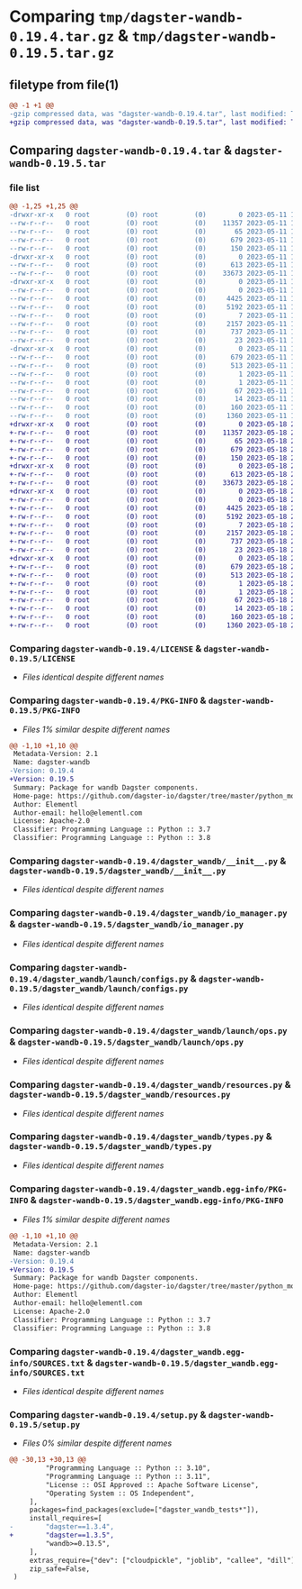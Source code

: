 # Comparing `tmp/dagster-wandb-0.19.4.tar.gz` & `tmp/dagster-wandb-0.19.5.tar.gz`

## filetype from file(1)

```diff
@@ -1 +1 @@
-gzip compressed data, was "dagster-wandb-0.19.4.tar", last modified: Thu May 11 17:08:40 2023, max compression
+gzip compressed data, was "dagster-wandb-0.19.5.tar", last modified: Thu May 18 20:45:53 2023, max compression
```

## Comparing `dagster-wandb-0.19.4.tar` & `dagster-wandb-0.19.5.tar`

### file list

```diff
@@ -1,25 +1,25 @@
-drwxr-xr-x   0 root         (0) root         (0)        0 2023-05-11 17:08:40.567684 dagster-wandb-0.19.4/
--rw-r--r--   0 root         (0) root         (0)    11357 2023-05-11 16:58:41.000000 dagster-wandb-0.19.4/LICENSE
--rw-r--r--   0 root         (0) root         (0)       65 2023-05-11 16:58:41.000000 dagster-wandb-0.19.4/MANIFEST.in
--rw-r--r--   0 root         (0) root         (0)      679 2023-05-11 17:08:40.567684 dagster-wandb-0.19.4/PKG-INFO
--rw-r--r--   0 root         (0) root         (0)      150 2023-05-11 16:58:41.000000 dagster-wandb-0.19.4/README.md
-drwxr-xr-x   0 root         (0) root         (0)        0 2023-05-11 17:08:40.563684 dagster-wandb-0.19.4/dagster_wandb/
--rw-r--r--   0 root         (0) root         (0)      613 2023-05-11 16:58:41.000000 dagster-wandb-0.19.4/dagster_wandb/__init__.py
--rw-r--r--   0 root         (0) root         (0)    33673 2023-05-11 16:58:41.000000 dagster-wandb-0.19.4/dagster_wandb/io_manager.py
-drwxr-xr-x   0 root         (0) root         (0)        0 2023-05-11 17:08:40.567684 dagster-wandb-0.19.4/dagster_wandb/launch/
--rw-r--r--   0 root         (0) root         (0)        0 2023-05-11 16:58:41.000000 dagster-wandb-0.19.4/dagster_wandb/launch/__init__.py
--rw-r--r--   0 root         (0) root         (0)     4425 2023-05-11 16:58:41.000000 dagster-wandb-0.19.4/dagster_wandb/launch/configs.py
--rw-r--r--   0 root         (0) root         (0)     5192 2023-05-11 16:58:41.000000 dagster-wandb-0.19.4/dagster_wandb/launch/ops.py
--rw-r--r--   0 root         (0) root         (0)        7 2023-05-11 16:58:41.000000 dagster-wandb-0.19.4/dagster_wandb/py.typed
--rw-r--r--   0 root         (0) root         (0)     2157 2023-05-11 16:58:41.000000 dagster-wandb-0.19.4/dagster_wandb/resources.py
--rw-r--r--   0 root         (0) root         (0)      737 2023-05-11 16:58:41.000000 dagster-wandb-0.19.4/dagster_wandb/types.py
--rw-r--r--   0 root         (0) root         (0)       23 2023-05-11 16:58:41.000000 dagster-wandb-0.19.4/dagster_wandb/version.py
-drwxr-xr-x   0 root         (0) root         (0)        0 2023-05-11 17:08:40.563684 dagster-wandb-0.19.4/dagster_wandb.egg-info/
--rw-r--r--   0 root         (0) root         (0)      679 2023-05-11 17:08:40.000000 dagster-wandb-0.19.4/dagster_wandb.egg-info/PKG-INFO
--rw-r--r--   0 root         (0) root         (0)      513 2023-05-11 17:08:40.000000 dagster-wandb-0.19.4/dagster_wandb.egg-info/SOURCES.txt
--rw-r--r--   0 root         (0) root         (0)        1 2023-05-11 17:08:40.000000 dagster-wandb-0.19.4/dagster_wandb.egg-info/dependency_links.txt
--rw-r--r--   0 root         (0) root         (0)        1 2023-05-11 17:08:40.000000 dagster-wandb-0.19.4/dagster_wandb.egg-info/not-zip-safe
--rw-r--r--   0 root         (0) root         (0)       67 2023-05-11 17:08:40.000000 dagster-wandb-0.19.4/dagster_wandb.egg-info/requires.txt
--rw-r--r--   0 root         (0) root         (0)       14 2023-05-11 17:08:40.000000 dagster-wandb-0.19.4/dagster_wandb.egg-info/top_level.txt
--rw-r--r--   0 root         (0) root         (0)      160 2023-05-11 17:08:40.571684 dagster-wandb-0.19.4/setup.cfg
--rw-r--r--   0 root         (0) root         (0)     1360 2023-05-11 16:58:41.000000 dagster-wandb-0.19.4/setup.py
+drwxr-xr-x   0 root         (0) root         (0)        0 2023-05-18 20:45:53.005616 dagster-wandb-0.19.5/
+-rw-r--r--   0 root         (0) root         (0)    11357 2023-05-18 20:38:07.000000 dagster-wandb-0.19.5/LICENSE
+-rw-r--r--   0 root         (0) root         (0)       65 2023-05-18 20:38:07.000000 dagster-wandb-0.19.5/MANIFEST.in
+-rw-r--r--   0 root         (0) root         (0)      679 2023-05-18 20:45:53.005616 dagster-wandb-0.19.5/PKG-INFO
+-rw-r--r--   0 root         (0) root         (0)      150 2023-05-18 20:38:07.000000 dagster-wandb-0.19.5/README.md
+drwxr-xr-x   0 root         (0) root         (0)        0 2023-05-18 20:45:53.005616 dagster-wandb-0.19.5/dagster_wandb/
+-rw-r--r--   0 root         (0) root         (0)      613 2023-05-18 20:38:07.000000 dagster-wandb-0.19.5/dagster_wandb/__init__.py
+-rw-r--r--   0 root         (0) root         (0)    33673 2023-05-18 20:38:07.000000 dagster-wandb-0.19.5/dagster_wandb/io_manager.py
+drwxr-xr-x   0 root         (0) root         (0)        0 2023-05-18 20:45:53.005616 dagster-wandb-0.19.5/dagster_wandb/launch/
+-rw-r--r--   0 root         (0) root         (0)        0 2023-05-18 20:38:07.000000 dagster-wandb-0.19.5/dagster_wandb/launch/__init__.py
+-rw-r--r--   0 root         (0) root         (0)     4425 2023-05-18 20:38:07.000000 dagster-wandb-0.19.5/dagster_wandb/launch/configs.py
+-rw-r--r--   0 root         (0) root         (0)     5192 2023-05-18 20:38:07.000000 dagster-wandb-0.19.5/dagster_wandb/launch/ops.py
+-rw-r--r--   0 root         (0) root         (0)        7 2023-05-18 20:38:07.000000 dagster-wandb-0.19.5/dagster_wandb/py.typed
+-rw-r--r--   0 root         (0) root         (0)     2157 2023-05-18 20:38:07.000000 dagster-wandb-0.19.5/dagster_wandb/resources.py
+-rw-r--r--   0 root         (0) root         (0)      737 2023-05-18 20:38:07.000000 dagster-wandb-0.19.5/dagster_wandb/types.py
+-rw-r--r--   0 root         (0) root         (0)       23 2023-05-18 20:38:07.000000 dagster-wandb-0.19.5/dagster_wandb/version.py
+drwxr-xr-x   0 root         (0) root         (0)        0 2023-05-18 20:45:53.005616 dagster-wandb-0.19.5/dagster_wandb.egg-info/
+-rw-r--r--   0 root         (0) root         (0)      679 2023-05-18 20:45:52.000000 dagster-wandb-0.19.5/dagster_wandb.egg-info/PKG-INFO
+-rw-r--r--   0 root         (0) root         (0)      513 2023-05-18 20:45:52.000000 dagster-wandb-0.19.5/dagster_wandb.egg-info/SOURCES.txt
+-rw-r--r--   0 root         (0) root         (0)        1 2023-05-18 20:45:52.000000 dagster-wandb-0.19.5/dagster_wandb.egg-info/dependency_links.txt
+-rw-r--r--   0 root         (0) root         (0)        1 2023-05-18 20:45:52.000000 dagster-wandb-0.19.5/dagster_wandb.egg-info/not-zip-safe
+-rw-r--r--   0 root         (0) root         (0)       67 2023-05-18 20:45:52.000000 dagster-wandb-0.19.5/dagster_wandb.egg-info/requires.txt
+-rw-r--r--   0 root         (0) root         (0)       14 2023-05-18 20:45:52.000000 dagster-wandb-0.19.5/dagster_wandb.egg-info/top_level.txt
+-rw-r--r--   0 root         (0) root         (0)      160 2023-05-18 20:45:53.009616 dagster-wandb-0.19.5/setup.cfg
+-rw-r--r--   0 root         (0) root         (0)     1360 2023-05-18 20:38:07.000000 dagster-wandb-0.19.5/setup.py
```

### Comparing `dagster-wandb-0.19.4/LICENSE` & `dagster-wandb-0.19.5/LICENSE`

 * *Files identical despite different names*

### Comparing `dagster-wandb-0.19.4/PKG-INFO` & `dagster-wandb-0.19.5/PKG-INFO`

 * *Files 1% similar despite different names*

```diff
@@ -1,10 +1,10 @@
 Metadata-Version: 2.1
 Name: dagster-wandb
-Version: 0.19.4
+Version: 0.19.5
 Summary: Package for wandb Dagster components.
 Home-page: https://github.com/dagster-io/dagster/tree/master/python_modules/libraries/dagster-wandb
 Author: Elementl
 Author-email: hello@elementl.com
 License: Apache-2.0
 Classifier: Programming Language :: Python :: 3.7
 Classifier: Programming Language :: Python :: 3.8
```

### Comparing `dagster-wandb-0.19.4/dagster_wandb/__init__.py` & `dagster-wandb-0.19.5/dagster_wandb/__init__.py`

 * *Files identical despite different names*

### Comparing `dagster-wandb-0.19.4/dagster_wandb/io_manager.py` & `dagster-wandb-0.19.5/dagster_wandb/io_manager.py`

 * *Files identical despite different names*

### Comparing `dagster-wandb-0.19.4/dagster_wandb/launch/configs.py` & `dagster-wandb-0.19.5/dagster_wandb/launch/configs.py`

 * *Files identical despite different names*

### Comparing `dagster-wandb-0.19.4/dagster_wandb/launch/ops.py` & `dagster-wandb-0.19.5/dagster_wandb/launch/ops.py`

 * *Files identical despite different names*

### Comparing `dagster-wandb-0.19.4/dagster_wandb/resources.py` & `dagster-wandb-0.19.5/dagster_wandb/resources.py`

 * *Files identical despite different names*

### Comparing `dagster-wandb-0.19.4/dagster_wandb/types.py` & `dagster-wandb-0.19.5/dagster_wandb/types.py`

 * *Files identical despite different names*

### Comparing `dagster-wandb-0.19.4/dagster_wandb.egg-info/PKG-INFO` & `dagster-wandb-0.19.5/dagster_wandb.egg-info/PKG-INFO`

 * *Files 1% similar despite different names*

```diff
@@ -1,10 +1,10 @@
 Metadata-Version: 2.1
 Name: dagster-wandb
-Version: 0.19.4
+Version: 0.19.5
 Summary: Package for wandb Dagster components.
 Home-page: https://github.com/dagster-io/dagster/tree/master/python_modules/libraries/dagster-wandb
 Author: Elementl
 Author-email: hello@elementl.com
 License: Apache-2.0
 Classifier: Programming Language :: Python :: 3.7
 Classifier: Programming Language :: Python :: 3.8
```

### Comparing `dagster-wandb-0.19.4/dagster_wandb.egg-info/SOURCES.txt` & `dagster-wandb-0.19.5/dagster_wandb.egg-info/SOURCES.txt`

 * *Files identical despite different names*

### Comparing `dagster-wandb-0.19.4/setup.py` & `dagster-wandb-0.19.5/setup.py`

 * *Files 0% similar despite different names*

```diff
@@ -30,13 +30,13 @@
         "Programming Language :: Python :: 3.10",
         "Programming Language :: Python :: 3.11",
         "License :: OSI Approved :: Apache Software License",
         "Operating System :: OS Independent",
     ],
     packages=find_packages(exclude=["dagster_wandb_tests*"]),
     install_requires=[
-        "dagster==1.3.4",
+        "dagster==1.3.5",
         "wandb>=0.13.5",
     ],
     extras_require={"dev": ["cloudpickle", "joblib", "callee", "dill"]},
     zip_safe=False,
 )
```

